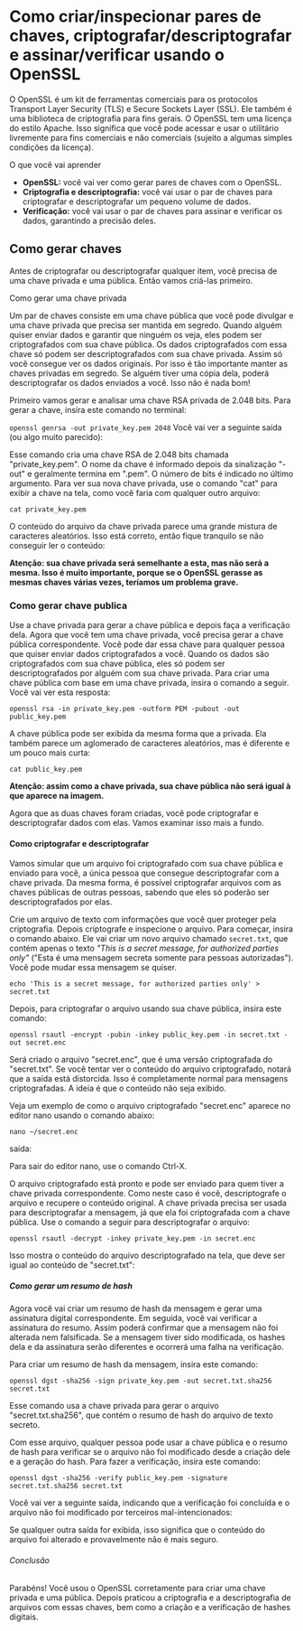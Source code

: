# Como criar/inspecionar pares de chaves, criptografar/descriptografar e assinar/verificar usando o OpenSSL

O OpenSSL é um kit de ferramentas comerciais para os protocolos Transport Layer Security (TLS) e Secure Sockets Layer (SSL). Ele também é uma biblioteca de criptografia para fins gerais. O OpenSSL tem uma licença do estilo Apache. Isso significa que você pode acessar e usar o utilitário livremente para fins comerciais e não comerciais (sujeito a algumas simples condições da licença).

O que você vai aprender

- **OpenSSL:** você vai ver como gerar pares de chaves com o OpenSSL.
- **Criptografia e descriptografia:** você vai usar o par de chaves para criptografar e descriptografar um pequeno volume de dados.
- **Verificação:** você vai usar o par de chaves para assinar e verificar os dados, garantindo a precisão deles.

## Como gerar chaves

Antes de criptografar ou descriptografar qualquer item, você precisa de uma chave privada e uma pública. Então vamos criá-las primeiro.

Como gerar uma chave privada

Um par de chaves consiste em uma chave pública que você pode divulgar e uma chave privada que precisa ser mantida em segredo. Quando alguém quiser enviar dados e garantir que ninguém os veja, eles podem ser criptografados com sua chave pública. Os dados criptografados com essa chave só podem ser descriptografados com sua chave privada. Assim só você consegue ver os dados originais. Por isso é tão importante manter as chaves privadas em segredo. Se alguém tiver uma cópia dela, poderá descriptografar os dados enviados a você. Isso não é nada bom!

Primeiro vamos gerar e analisar uma chave RSA privada de 2.048 bits. Para gerar a chave, insira este comando no terminal:

`openssl genrsa -out private_key.pem 2048`
Você vai ver a seguinte saída (ou algo muito parecido):

<!--
Generating RSA private key, 2048 bit long modulus (2 primes)
................+++++
..........................................+++++
e is 65537 (0x010001)
-->

Esse comando cria uma chave RSA de 2.048 bits chamada "private_key.pem". O nome da chave é informado depois da sinalização "-out" e geralmente termina em ".pem". O número de bits é indicado no último argumento. Para ver sua nova chave privada, use o comando "cat" para exibir a chave na tela, como você faria com qualquer outro arquivo:

`cat private_key.pem`

O conteúdo do arquivo da chave privada parece uma grande mistura de caracteres aleatórios. Isso está correto, então fique tranquilo se não conseguir ler o conteúdo:

<!--
-----BEGIN RSA PRIVATE KEY-----
MIIEowIBAAKCAQEA4kNMSmssCSYbOnq/UAHGH5xx9gjZaOiST3JQQtJO11L/YeBO
8DOHc7UawNADA/XDBAnGZih1M8T1PGc6Vk5SW2Lb8FMf9zG2XhYpCACFFPJAW00q
s4s1JesdugOprHZ8Jmm/QJl4KuCjlY/XdviCvcbxROIQ2mglR8nW1QWrhECQNBfo
dRSuTwmW3qBSW/Xd5pmTpP4GHCyUfRO9YCF/tZYtVMYg4FOqdGaTHRZbs6peMV4D
lSjZHDonnsGK0UJpxQNbtJEcG7vr7Vl8ziVWY5RUDND7nZYlQlbqxvvqbPPt+px3
4pAZ58eyOqeAmYBc8mwNoXp4YrC2deFng7zrKwIDAQABAoIBAB6SR0Ga33VQ/8bU
BPtzceidg8xhf7asDfDMGkodDmgLn9QCscfEvp2Er9uzf2TOlQ37oCH3f3aCOzxx
GjHFHV2Zquv630vQHLrztZGOOG0PGmD7uTRPL9wyu26BxjA2RioOibfZxKHOfmvb
5pn9k/S+Z6UOAobwIXFktTFNNdKFgalax813FlxFfmmoOC8kE30W6mP6iecP+ojm
xf577RhwR+PdE5zNNvm2F8j5ZWP39pboX7e3eYUCsEyPmVu1MSMTXrHHg6KNhCty
Qu1JfrAaisch+6vrAzfuP7t0WiILzieQgZzFDpI9HziwwOtCw+EKQhHCOPurWcO6
ByZUBzkCgYEA9aEprwqutbXB5H3QinxqXLInAH+wy8oTAMS6nV1sisIos6dD3CLO
u2fLRegv8PEUopASnzyv5PWU/iS+VJjdBCco59hmwW+7CVpaOJXlJ1qpznPVJmyx
pWsinM9Ug23GDd/jd61yKux22773RSGCYs9N7FVww5WYcDlWHLUFPk0CgYEA69DQ
h2iFuDSPonG8GPS6hf/KVRQaJZqGAINCk/2txTWmaz9VPdWT25+rxBzIoQOYAC4P
NjPHo/gJLrO/y6X6lAKBCje/Otb9E7GZwH0pFc7MxtQVR4ik6/7To3ancXNmawHe
owWZHDBRK+Ot33nZ+tYvAq48zE7rxNxsctZ9O1cCgYASsd12UR3S/q5vMZQ5thZy
T6zgQNe36v1fRZneeEnWlch7Q/PKQWvyn4e9Hlrnv7GOXeDM9dV9W6OnZCyIS8om
ksRuQO4xMsvNfm73d5ElWaUq7W3/qq4qpOjRfoY0Kpq0W6H4bd8OnUi+mN5BCLff
xV9s6WPXvv8HK5X+QVjQ0QKBgBrMqGY7IrdEge5cLpxHc8s2vq/ckPwlC4WTZUWc
VttKtZcKo41bcGpNQyAOhV6HIgcjNOdcCxw/XAvKsclbG5cmkbOvkjQFqs1KKccO
clTgI7WU9LYkeVm4pCS3n1/tVX5jwAGW6Uei1ha+0UvMdVFkdgM/+fjeHz1IL6r9
ZU4RAoGBALi33UjlJUYVMXPZc/JyFk8yyvRpYMRhmW7mQxR8gx0i1rNolPSccRkj
3NO+e1k86yyk3RsqBdixGKYDp2JqS+Aj7eHlxvUcrCAnpk9l96q8yuhQ4mJUWqs7
/hW6bxUPjDZ9BxprGZRL4ZLgPL+6C4Q4rE8TZu/5qQYDIy+ab03t
-----END RSA PRIVATE KEY-----
-->

**Atenção: sua chave privada será semelhante a esta, mas não será a mesma. Isso é muito importante, porque se o OpenSSL gerasse as mesmas chaves várias vezes, teríamos um problema grave.**

### Como gerar chave publica

Use a chave privada para gerar a chave pública e depois faça a verificação dela. Agora que você tem uma chave privada, você precisa gerar a chave pública correspondente. Você pode dar essa chave para qualquer pessoa que quiser enviar dados criptografados a você. Quando os dados são criptografados com sua chave pública, eles só podem ser descriptografados por alguém com sua chave privada. Para criar uma chave pública com base em uma chave privada, insira o comando a seguir. Você vai ver esta resposta:

`openssl rsa -in private_key.pem -outform PEM -pubout -out public_key.pem`

<!--
writing RSA key
-->

A chave pública pode ser exibida da mesma forma que a privada. Ela também parece um aglomerado de caracteres aleatórios, mas é diferente e um pouco mais curta:

`cat public_key.pem`

<!--
-----BEGIN PUBLIC KEY-----
MIIBIjANBgkqhkiG9w0BAQEFAAOCAQ8AMIIBCgKCAQEA4kNMSmssCSYbOnq/UAHG
H5xx9gjZaOiST3JQQtJO11L/YeBO8DOHc7UawNADA/XDBAnGZih1M8T1PGc6Vk5S
W2Lb8FMf9zG2XhYpCACFFPJAW00qs4s1JesdugOprHZ8Jmm/QJl4KuCjlY/XdviC
vcbxROIQ2mglR8nW1QWrhECQNBfodRSuTwmW3qBSW/Xd5pmTpP4GHCyUfRO9YCF/
tZYtVMYg4FOqdGaTHRZbs6peMV4DlSjZHDonnsGK0UJpxQNbtJEcG7vr7Vl8ziVW
Y5RUDND7nZYlQlbqxvvqbPPt+px34pAZ58eyOqeAmYBc8mwNoXp4YrC2deFng7zr
KwIDAQAB
-----END PUBLIC KEY-----
-->

**Atenção: assim como a chave privada, sua chave pública não será igual à que aparece na imagem.**

Agora que as duas chaves foram criadas, você pode criptografar e descriptografar dados com elas. Vamos examinar isso mais a fundo.

#### Como criptografar e descriptografar

Vamos simular que um arquivo foi criptografado com sua chave pública e enviado para você, a única pessoa que consegue descriptografar com a chave privada. Da mesma forma, é possível criptografar arquivos com as chaves públicas de outras pessoas, sabendo que eles só poderão ser descriptografados por elas.

Crie um arquivo de texto com informações que você quer proteger pela criptografia. Depois criptografe e inspecione o arquivo. Para começar, insira o comando abaixo. Ele vai criar um novo arquivo chamado `secret.txt`, que contém apenas o texto _"This is a secret message, for authorized parties only"_ ("Esta é uma mensagem secreta somente para pessoas autorizadas"). Você pode mudar essa mensagem se quiser.

`echo 'This is a secret message, for authorized parties only' > secret.txt`

Depois, para criptografar o arquivo usando sua chave pública, insira este comando:

`openssl rsautl -encrypt -pubin -inkey public_key.pem -in secret.txt -out secret.enc`

Será criado o arquivo "secret.enc", que é uma versão criptografada do "secret.txt". Se você tentar ver o conteúdo do arquivo criptografado, notará que a saída está distorcida. Isso é completamente normal para mensagens criptografadas. A ideia é que o conteúdo não seja exibido.

Veja um exemplo de como o arquivo criptografado "secret.enc" aparece no editor nano usando o comando abaixo:

`nano ~/secret.enc`

saída:

<!--
^? <     e ^@vmD  ^B% r*M o^R ^O 8 X  {  ^\(^B  ^}= 1i T 9~ ^RT^\^Px ^T^l n ^G ^O ^i  iN (W [ ^$
^a^d~m  , d Tq L   < J ^Q bdQ
=Q R[^kT  ^G iq   GG  ^T {  UZ^dV8^A ^~O#koj^N^^ K vT ^O3 ^Tn^oP^l^Pa ^u3^G^N^i0=c{ ^tR09  o@^d$
<br>
<br>
<br>
<br>
<br>
<br>
<br>
^G Get Help  ^O Write Out  ^W Where Is  ^K Cut Text  ^J Justify  ^C Cur Pos
^X Exit  ^R Read File  ^\ Replace  ^U Uncut Text  ^T To Spell  ^_ Go To Line
-->
Para sair do editor nano, use o comando Ctrl-X.

O arquivo criptografado está pronto e pode ser enviado para quem tiver a chave privada correspondente. Como neste caso é você, descriptografe o arquivo e recupere o conteúdo original. A chave privada precisa ser usada para descriptografar a mensagem, já que ela foi criptografada com a chave pública. Use o comando a seguir para descriptografar o arquivo:

`openssl rsautl -decrypt -inkey private_key.pem -in secret.enc`

Isso mostra o conteúdo do arquivo descriptografado na tela, que deve ser igual ao conteúdo de "secret.txt":

<!--
This is a secret message, for authorized parties only
-->

##### Como gerar um resumo de hash

Agora você vai criar um resumo de hash da mensagem e gerar uma assinatura digital correspondente. Em seguida, você vai verificar a assinatura do resumo. Assim poderá confirmar que a mensagem não foi alterada nem falsificada. Se a mensagem tiver sido modificada, os hashes dela e da assinatura serão diferentes e ocorrerá uma falha na verificação.

Para criar um resumo de hash da mensagem, insira este comando:

`openssl dgst -sha256 -sign private_key.pem -out secret.txt.sha256 secret.txt`

Esse comando usa a chave privada para gerar o arquivo "secret.txt.sha256", que contém o resumo de hash do arquivo de texto secreto.

Com esse arquivo, qualquer pessoa pode usar a chave pública e o resumo de hash para verificar se o arquivo não foi modificado desde a criação dele e a geração do hash. Para fazer a verificação, insira este comando:

`openssl dgst -sha256 -verify public_key.pem -signature secret.txt.sha256 secret.txt`

Você vai ver a seguinte saída, indicando que a verificação foi concluída e o arquivo não foi modificado por terceiros mal-intencionados:

<!--
Verified OK
-->
Se qualquer outra saída for exibida, isso significa que o conteúdo do arquivo foi alterado e provavelmente não é mais seguro.

###### Conclusão

Parabéns! Você usou o OpenSSL corretamente para criar uma chave privada e uma pública. Depois praticou a criptografia e a descriptografia de arquivos com essas chaves, bem como a criação e a verificação de hashes digitais.
